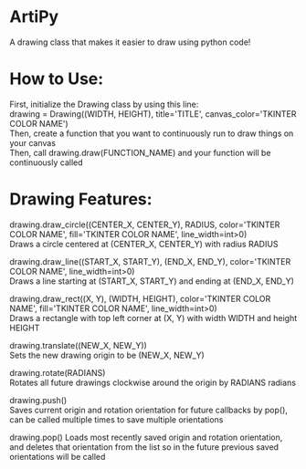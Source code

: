 # ArtiPy  
A drawing class that makes it easier to draw using python code!  

# How to Use:  
First, initialize the Drawing class by using this line:  
drawing = Drawing((WIDTH, HEIGHT), title='TITLE', canvas_color='TKINTER COLOR NAME')  
Then, create a function that you want to continuously run to draw things on your canvas  
Then, call drawing.draw(FUNCTION_NAME) and your function will be continuously called  

# Drawing Features:  
drawing.draw_circle((CENTER_X, CENTER_Y), RADIUS, color='TKINTER COLOR NAME', fill='TKINTER COLOR NAME', line_width=int>0)  
Draws a circle centered at (CENTER_X, CENTER_Y) with radius RADIUS  

drawing.draw_line((START_X, START_Y), (END_X, END_Y), color='TKINTER COLOR NAME', line_width=int>0)  
Draws a line starting at (START_X, START_Y) and ending at (END_X, END_Y)  

drawing.draw_rect((X, Y), (WIDTH, HEIGHT), color='TKINTER COLOR NAME', fill='TKINTER COLOR NAME', line_width=int>0)  
Draws a rectangle with top left corner at (X, Y) with width WIDTH and height HEIGHT  

drawing.translate((NEW_X, NEW_Y))  
Sets the new drawing origin to be (NEW_X, NEW_Y)  

drawing.rotate(RADIANS)  
Rotates all future drawings clockwise around the origin by RADIANS radians  

drawing.push()  
Saves current origin and rotation orientation for future callbacks by pop(), can be called multiple times to save multiple orientations

drawing.pop()
Loads most recently saved origin and rotation orientation, and deletes that orientation from the list so in the future previous saved orientations will be called
